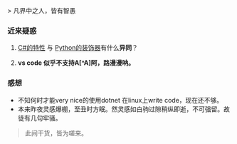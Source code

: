 <title>杂想</title>
<link href="stylesheet/style.css" rel="stylesheet">
> 凡界中之人，皆有智愚


### 近来疑惑
1.  [C#的特性](https://msdn.microsoft.com/zh-cn/library/z0w1kczw.aspx)
    与
    [Python的装饰器](https://www.python.org/dev/peps/pep-0318/)有什么**异同**？

2.  __vs code 似乎不支持A[^A]阿，路漫漫呐。__

### 感想
- 不知何时才能very nice的使用dotnet 在linux上write code，现在还不够。
- 本来昨夜灵感爆棚，至丑时方眠。然灵感如白驹过隙稍纵即逝，不可强留。故徒有几句牢骚。













> 此间干货，皆为嗟来。